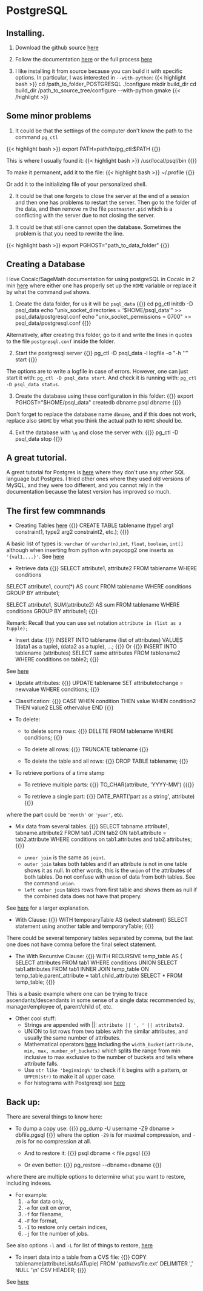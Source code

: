 # PostgreSQL

## Installing.

1. Download the github source 
[here](https://github.com/postgres/postgres) 
 
2. Follow the documentation 
[here](https://www.postgresql.org/docs/9.3/install-short.html) 
or the full process
[here](https://www.postgresql.org/docs/9.3/install-procedure.html)

3. I like installing it from source because you can
build it with specific options. In particular, I was interested in
`--with-python`: 
{{< highlight bash >}}
	cd /path_to_folder_POSTGRESQL
	./configure
	mkdir build_dir
	cd build_dir
	/path_to_source_tree/configure --with-python
	gmake
{{< /highlight >}}

## Some minor problems
1. It could be that the settings of the computer don't know 
the path to the command `pg_ctl`

{{< highlight bash >}}
	export PATH=path/to/pg_ctl:$PATH
{{</highlight>}}

This is where I usually found it:
{{< highlight bash >}}
	/usr/local/psql/bin
{{</highlight>}}

To make it permanent, add it to the file:
{{< highlight bash >}}
	~/.profile
{{</highlight>}}

Or add it to the initializing file of your personalized shell.


2. It could be that one forgets to close the server at the end 
of a session and then one has problems to restart the server. Then
go to the folder of the data, and then remove `rm` the file `postmaster.pid`
which is a conflicting with the server due to not closing the server.

3. It could be that still one cannot open the database. Sometimes the problem 
is that you need to rewrite the line.

{{< highlight bash >}}
    export PGHOST="path_to_data_folder"
{{</highlight>}}




## Creating a Database

I love Cocalc/SageMath documentation for using postgreSQL in Cocalc in 2 min
[here](https://doc.cocalc.com/howto/postgresql.html)
where either one has properly set up the `HOME` variable or replace it by what the command `pwd` shows.

1. Create the data folder, for us it will be `psql_data` 
{{<highlight bash>}}
	cd
	pg_ctl initdb -D psql_data 
	echo "unix_socket_directories = '$HOME/psql_data'" >> psql_data/postgresql.conf
	echo "unix_socket_permissions = 0700" >> psql_data/postgresql.conf
{{</highlight>}}

Alternatively, after creating this folder, 
go to it and write the lines
in quotes to the file `postgresql.conf`
inside the folder.

2. Start the postgresql server
{{<highlight bash>}}
pg_ctl -D psql_data -l logfile -o "-h ''" start
{{</highlight>}}

The options are to write a logfile in case of errors. However,
one can just start it with: `pg_ctl -D psql_data start`. 
And check it is running with: `pg_ctl -D psql_data status`.

3. Create the database using these configuration in this folder:
{{<highlight bash>}}
    export PGHOST="$HOME/psql_data"
	createdb dbname
	psql dbname
{{</highlight>}}

Don't forget to replace the database name `dbname`, and if
this does not work, replace also `$HOME` by what you think the actual
path to `HOME` should be.

4. Exit the database with `\q` and close the server with:
{{<highlight bash>}}
	pg_ctl -D psql_data stop
{{</highlight>}}

## A great tutorial.
A great tutorial for Postgres is [here](https://pgexercises.com/)
where they don't use any other SQL language but Postgres. 
I tried other ones where they used old versions of MySQL,
and they were too different, and you cannot rely in the 
documentation because the latest version has improved so much.

## The first few commnands

* Creating Tables [here](https://www.postgresql.org/docs/9.1/sql-createtable.html)
{{<highlight postgresql>}}
CREATE TABLE tablename (type1 arg1 constraint1, type2 arg2 constraint2, etc.);
{{</highlight>}}

A basic list of types is: `varchar` or `varchar(n)`,`int`, `float`, `boolean`, `int[]` although when inserting from python witn psycopg2 one inserts as `'{val1,...}'`. See [here](https://www.guru99.com/postgresql-data-types.html)

* Retrieve data
{{<highlight postgresql>}}
SELECT attribute1, attribute2 FROM tablename WHERE conditions 

SELECT attribute1, count(\*) AS count FROM tablename WHERE conditions GROUP BY attribute1;

SELECT attribute1, SUM(attribute2) AS sum FROM tablename WHERE conditions GROUP BY attribute1;
{{</highlight>}}

Remark: Recall that you can use set notation `attribute in (list as a tupple);`


* Insert data:
{{<highlight postgresql>}}
    INSERT INTO tablename (list of attributes) VALUES (data1 as a tuple), (data2 as a tuple), ...;
{{</highlight>}}
Or
{{<highlight postgresql>}}
INSERT INTO tablename (attributes) SELECT same attributes FROM tablename2 WHERE conditions on table2;
{{</highlight>}}

See [here](https://www.postgresql.org/docs/9.5/sql-insert.html)

* Update attributes:
{{<highlight postgresql>}}
    UPDATE tablename SET attributetochange = newvalue WHERE conditions;
{{</highlight>}}

* Classification:
{{<highlight postgresql>}}
    CASE WHEN condition THEN value WHEN condition2 THEN value2 ELSE othervalue END
{{</highlight>}}

* To delete:
    - to delete some rows:
{{<highlight postgresql>}}
    DELETE FROM tablename WHERE conditions;
{{</highlight>}}

    - To delete all rows:
{{<highlight postgresql>}}
    TRUNCATE tablename
{{</highlight>}}

    - To delete the table and all rows:
{{<highlight postgresql>}}
    DROP TABLE tablename;
{{</highlight>}}

* To retrieve portions of a time stamp

    - To retrieve multiple parts:
{{<highlight postgresql>}}
    TO_CHAR(attribute, 'YYYY-MM')
{{{</highlight>}}

    - To retrieve a single part:
{{<highlight postgresql>}}
    DATE_PART('part as a string', attribute)
{{</highlight>}}

where the part could be `'month'` or `'year'`, etc.


* Mix data from several tables. 
{{<highlight postgresql>}}
SELECT tabname.attribute1, tabname.attribute2
FROM tab1 JOIN tab2 ON tab1.attribute = tab2.attribute
WHERE conditions on tab1.attributes and tab2.attributes;
{{</highlight>}}

    - `inner join` is the same as `joint`.
    - `outer join` takes both tables and if an attribute is not in one table shows it as null. In other words, 
this is the `union` of the attributes of both tables. Do not confuse with
`union` of data from both tables. See the command `union`.
    - `left outer join` takes rows from first table and shows them as null if the combined data does not have that propery.

See [here](https://www.postgresql.org/docs/8.3/tutorial-join.html) for a larger explanation.

* With Clause:
{{<highlight postgresql>}}
WITH temporaryTable AS (select statment) SELECT statement using another table and temporaryTable;
{{</highlight>}}

There could be several temporary tables separated by comma, but the last one does not have comma before the final select statement. 

* The With Recursive Clause:
{{<highlight postgresql>}}
WITH RECURSIVE temp_table AS (
SELECT attributes FROM tab1 WHERE conditions
UNION
SELECT tab1.attributes FROM tab1
INNER JOIN temp_table 
ON temp_table.parent_attribute = tab1.child_attribute)
SELECT * FROM temp_table;
{{</highlight>}}

This is a basic example where one can be trying 
to trace ascendants/descendants
in some sense of a single data: recommended by, manager/employee of,
parent/child of, etc.

* Other cool stuff:
    - Strings are appended with ||: `attribute || ', ' || attribute2.`
    - UNION to list rows from two tables with the similar attributes, and usually the same number of attributes.
    - Mathematical operators [here](https://www.postgresql.org/docs/9.1/functions-math.html) including the `width_bucket(attribute, min, max, number_of_buckets)` which splits the range from min inclusive to max exclusive to the number of buckets and tells where attribute falls. 
    - Use `str like 'beginning%'` to check if it begins with a pattern, or `UPPER(str)` to make it all upper case.  
    - For histograms with Postgresql see [here](https://tapoueh.org/blog/2014/02/postgresql-aggregates-and-histograms/)

## Back up:
There are several things to know here:

* To dump a copy use:
{{<highlight bash>}}
pg_dump -U username -Z9 dbname > dbfile.pgsql
{{</highlight>}}
where the option `-Z9` is for maximal compression, and `-Z0` is for no
compression at all.

    - And to restore it:
{{<highlight bash>}}
psql dbname < file.pgsql
{{</highlight>}}

    - Or even better:
{{<highlight bash>}}
pg_restore --dbname=dbname
{{</highlight>}}

where there are multiple options to determine 
what you want to restore, including indexes.

 - For example:
    1. `-a` for data only, 
    2. `-e` for exit on error, 
    3. `-f` for filename, 
    4. `-F` for format,
    5. `-I` to restore only certain indices, 
    6. `-j` for the number of jobs.

See also options `-l` and `-L` for list of things to restore, [here](https://www.postgresql.org/docs/9.2/app-pgrestore.html)

* To insert data into a table from a CVS file:
{{<highlight postgresql>}}
COPY tablename(attributeListAsATuple) FROM 'path\cvsfile.ext' DELIMITER ',' NULL '\n' CSV HEADER; 
{{</highlight>}}

See [here](https://www.postgresql.org/docs/9.0/sql-copy.html)
 

	
